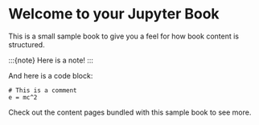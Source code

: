 # Welcome to your Jupyter Book

This is a small sample book to give you a feel for how book content is
structured.

:::{note}
Here is a note!
:::

And here is a code block:

```
# This is a comment
e = mc^2
```

Check out the content pages bundled with this sample book to see more.
